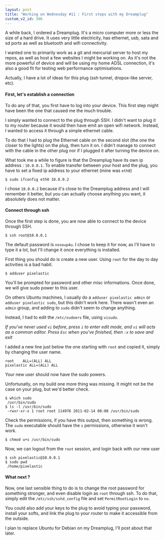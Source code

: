 ```yaml
---
layout: post
title: "Working on Wednesday #11 : First steps with my Dreamplug"
custom_v2_id: 306
---
```


A while back, I ordered a Dreamplug. It's a micro computer more or less the
size of a hard drive. It uses very little electricity, has ethernet, usb, sata
and sd ports as well as bluetooth and wifi connectivity.

I wanted one to primarily work as a git and mercurial server to host my repos,
as well as host a few websites I might be working on. As it's not the more
powerful of device and will be using my home ADSL connection, it's also a good
fit for testing web performance optimisations.

Actually, I have a lot of ideas for this plug (ssh tunnel, dropox-like server,
etc).

#### First, let's establish a connection

To do any of that, you first have to log into your device. This first step
might have been the one that caused me the much trouble.

I simply wanted to connect to the plug through SSH. I didn't want to plug it
to my router because it would then have emit an open wifi network. Instead, I
wanted to access it through a simple ethernet cable.

To do that I had to plug the Ethernet cable on the second slot (the one the
closer to the lights) on the plug, then turn it on. I didn't manage to connect
with the cable in the other plug nor if I plugged it after turning the device
on.

What took me a while to figure is that the Dreamplug have its own ip address :
`10.0.0.1`. To enable transfer between your host and the plug, you have to set
a fixed ip address to your ethernet (mine was `eth0`)

    
    $ sudo ifconfig eth0 10.0.0.2 

I chose `10.0.0.2` because it's close to the Dreamplug address and I will
remember it better, but you can actually choose anything you want, it
absolutely does not matter.

#### Connect through ssh

Once the first step is done, you are now able to connect to the device through
SSH.

    
    $ ssh root@10.0.0.1

The default password is `nosoup4u`. I chose to keep it for now, as I'll have
to type it a lot, but I'll change it once everything is installed.

First thing you should do is create a new user. Using `root` for the day to
day activities is a bad habit.

    
    $ adduser pixelastic 

You'll be prompted for password and other misc informations. Once done, we
will give sudo power to this user.

On others Ubuntu machines, I usually do a `adduser pixelastic admin` or
`adduser pixelastic sudo`, but this didn't work here. There wasn't even an
`admin` group, and adding to `sudo` didn't seem to change anything.

Instead, I had to edit the `/etc/sudoers` file, using `visudo`.

_If you've never used `vi` before, press `i` to enter edit mode, and `vi` will
acts as a common editor. Press `Esc` when you've finished, then `:x` to save
and exit_

I added a new line just below the one starting with `root` and copied it,
simply by changing the user name.

    
    root    ALL=(ALL) ALL  
    pixelastic ALL=(ALL) ALL  

Your new user should now have the sudo powers.

Unfortunatly, on my build one more thing was missing. It might not be the case
on your plug, but we'd better check.

    
    $ which sudo  
     /usr/bin/sudo  
    $ ls -l /usr/bin/sudo  
     -rwxr-xr-x 1 root root 114976 2011-02-14 08:08 /usr/bin/sudo

Check the permissions, if you have this output, then something is wrong. The
`sudo` executable should have the `s` permissions, otherwise it won't work.

    
    $ chmod u+s /usr/bin/sudo

Now, we can logout from the `root` session, and login back with our new user

    
    $ ssh pixelastic@10.0.0.1  
    $ sudo pwd  
     /home/pixelastic

#### What next ?

Now, one last sensible thing to do is to change the root password for
something stronger, and even disable login as `root` through ssh. To do that,
simply edit the `/etc/ssh/sshd_config` file and set `PermitRootLogin` to `no`.

You could also add your keys to the plug to avoid typing your password,
install your softs, and link the plug to your router to make it accessible
from the outside.

I plan to replace Ubuntu for Debian on my Dreamplug, I'll post about that
later.

